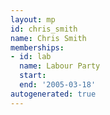 ```yaml
---
layout: mp
id: chris_smith
name: Chris Smith
memberships:
- id: lab
  name: Labour Party
  start: 
  end: '2005-03-18'
autogenerated: true
---
```

